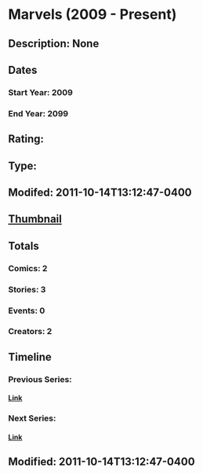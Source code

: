# Marvels (2009 - Present)
## Description: None
## Dates
### Start Year: 2009
### End Year: 2099
## Rating: 
## Type: 
## Modifed: 2011-10-14T13:12:47-0400
## [Thumbnail](http://i.annihil.us/u/prod/marvel/i/mg/c/40/4bb3c9da376d3.jpg)
## Totals
### Comics: 2
### Stories: 3
### Events: 0
### Creators: 2
## Timeline
### Previous Series: 
#### [Link]()
### Next Series: 
#### [Link]()
## Modified: 2011-10-14T13:12:47-0400